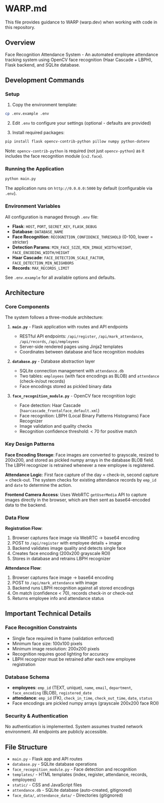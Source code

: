 # WARP.md

This file provides guidance to WARP (warp.dev) when working with code in this repository.

## Overview
Face Recognition Attendance System - An automated employee attendance tracking system using OpenCV face recognition (Haar Cascade + LBPH), Flask backend, and SQLite database.

## Development Commands

### Setup
1. Copy the environment template:
```bash
cp .env.example .env
```

2. Edit `.env` to configure your settings (optional - defaults are provided)

3. Install required packages:
```bash
pip install flask opencv-contrib-python pillow numpy python-dotenv
```

Note: `opencv-contrib-python` is required (not just `opencv-python`) as it includes the face recognition module (`cv2.face`).

### Running the Application
```bash
python main.py
```
The application runs on `http://0.0.0.0:5000` by default (configurable via `.env`).

### Environment Variables
All configuration is managed through `.env` file:
- **Flask**: `HOST`, `PORT`, `SECRET_KEY`, `FLASK_DEBUG`
- **Database**: `DATABASE_NAME`
- **Face Recognition**: `RECOGNITION_CONFIDENCE_THRESHOLD` (0-100, lower = stricter)
- **Detection Params**: `MIN_FACE_SIZE`, `MIN_IMAGE_WIDTH/HEIGHT`, `FACE_ENCODING_WIDTH/HEIGHT`
- **Haar Cascade**: `FACE_DETECTION_SCALE_FACTOR`, `FACE_DETECTION_MIN_NEIGHBORS`
- **Records**: `MAX_RECORDS_LIMIT`

See `.env.example` for all available options and defaults.

## Architecture

### Core Components
The system follows a three-module architecture:

1. **`main.py`** - Flask application with routes and API endpoints
   - RESTful API endpoints: `/api/register`, `/api/mark_attendance`, `/api/records`, `/api/employees`
   - Server-side rendered pages using Jinja2 templates
   - Coordinates between database and face recognition modules

2. **`database.py`** - Database abstraction layer
   - SQLite connection management with `attendance.db`
   - Two tables: `employees` (with face encodings as BLOB) and `attendance` (check-in/out records)
   - Face encodings stored as pickled binary data

3. **`face_recognition_module.py`** - OpenCV face recognition logic
   - Face detection: Haar Cascade (`haarcascade_frontalface_default.xml`)
   - Face recognition: LBPH (Local Binary Patterns Histograms) Face Recognizer
   - Image validation and quality checks
   - Recognition confidence threshold: < 70 for positive match

### Key Design Patterns

**Face Encoding Storage**: Face images are converted to grayscale, resized to 200x200, and stored as pickled numpy arrays in the database BLOB field. The LBPH recognizer is retrained whenever a new employee is registered.

**Attendance Logic**: First face capture of the day = check-in, second capture = check-out. The system checks for existing attendance records by `emp_id` and `date` to determine the action.

**Frontend Camera Access**: Uses WebRTC `getUserMedia` API to capture images directly in the browser, which are then sent as base64-encoded data to the backend.

### Data Flow

**Registration Flow**:
1. Browser captures face image via WebRTC → base64 encoding
2. POST to `/api/register` with employee details + image
3. Backend validates image quality and detects single face
4. Creates face encoding (200x200 grayscale ROI)
5. Stores in database and retrains LBPH recognizer

**Attendance Flow**:
1. Browser captures face image → base64 encoding
2. POST to `/api/mark_attendance` with image
3. Backend runs LBPH recognition against all stored encodings
4. On match (confidence < 70), records check-in or check-out
5. Returns employee info and attendance status

## Important Technical Details

### Face Recognition Constraints
- Single face required in frame (validation enforced)
- Minimum face size: 100x100 pixels
- Minimum image resolution: 200x200 pixels
- Recognition requires good lighting for accuracy
- LBPH recognizer must be retrained after each new employee registration

### Database Schema
- **employees**: `emp_id` (TEXT, unique), `name`, `email`, `department`, `face_encoding` (BLOB), `registered_date`
- **attendance**: `emp_id` (FK), `check_in_time`, `check_out_time`, `date`, `status`
- Face encodings are pickled numpy arrays (grayscale 200x200 face ROI)

### Security & Authentication
No authentication is implemented. System assumes trusted network environment. All endpoints are publicly accessible.

## File Structure
- `main.py` - Flask app and API routes
- `database.py` - SQLite database operations
- `face_recognition_module.py` - Face detection and recognition
- `templates/` - HTML templates (index, register, attendance, records, employees)
- `static/` - CSS and JavaScript files
- `attendance.db` - SQLite database (auto-created, gitignored)
- `face_data/`, `attendance_data/` - Directories (gitignored)
